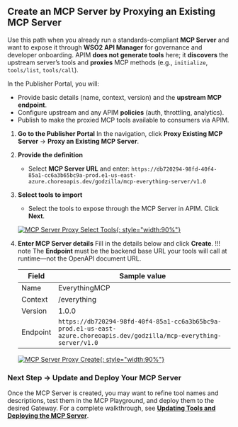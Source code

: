 ## Create an MCP Server by Proxying an Existing MCP Server

Use this path when you already run a standards-compliant **MCP Server** and want to expose it through **WSO2 API Manager** for governance and developer onboarding. APIM **does not generate tools** here; it **discovers** the upstream server’s tools and **proxies** MCP methods (e.g., `initialize`, `tools/list`, `tools/call`).

In the Publisher Portal, you will:

* Provide basic details (name, context, version) and the **upstream MCP endpoint**.
* Configure upstream and any APIM **policies** (auth, throttling, analytics).
* Publish to make the proxied MCP tools available to consumers via APIM.


1. **Go to the Publisher Portal**
   In the navigation, click **Proxy Existing MCP Server** → **Proxy an Existing MCP Server**.

2. **Provide the definition**

   * Select **MCP Server URL** and enter:
     `https://db720294-98fd-40f4-85a1-cc6a3b65bc9a-prod.e1-us-east-azure.choreoapis.dev/godzilla/mcp-everything-server/v1.0`

3. **Select tools to import**

   * Select the tools to expose through the MCP Server in APIM.
     Click **Next**.

   [![MCP Server Proxy Select Tools]({{base_path}}/assets/img/mcp/create-mcp-server-proxy-tools-selected.png){: style="width:90%"}]({{base_path}}/assets/img/mcp/create-mcp-server-proxy-tools-selected.png)

4. **Enter MCP Server details**
   Fill in the details below and click **Create**.
   !!! note
   The **Endpoint** must be the backend base URL your tools will call at runtime—not the OpenAPI document URL.

   | Field    | Sample value                                                               |
   | -------- | -------------------------------------------------------------------------- |
   | Name     | EverythingMCP                                                                   |
   | Context  | /everything                                                                  |
   | Version  | 1.0.0                                                                      |
   | Endpoint | `https://db720294-98fd-40f4-85a1-cc6a3b65bc9a-prod.e1-us-east-azure.choreoapis.dev/godzilla/mcp-everything-server/v1.0` |

   [![MCP Server Proxy Create]({{base_path}}/assets/img/mcp/create-mcp-server-proxy-create.png){: style="width:90%"}]({{base_path}}/assets/img/mcp/create-mcp-servers-proxy-create.png)


### Next Step → Update and Deploy Your MCP Server

Once the MCP Server is created, you may want to refine tool names and descriptions, test them in the MCP Playground, and deploy them to the desired Gateway.
For a complete walkthrough, see **[Updating Tools and Deploying the MCP Server](./update-and-deploy-mcp-server.md)**.
